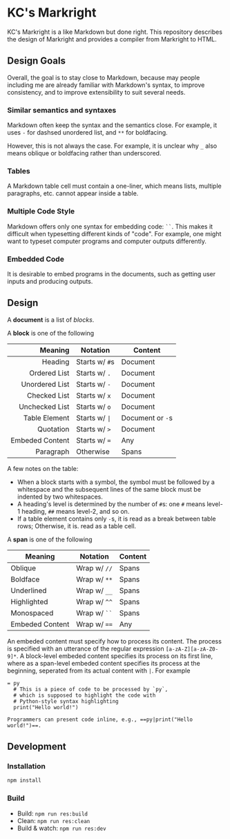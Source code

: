 # KC's Markright

KC's Markright is a like Markdown but done right. This repository describes the design of Markright and provides a compiler from Markright to HTML.

## Design Goals

Overall, the goal is to stay close to Markdown, because may people including me are already familiar with Markdown's syntax, to improve consistency, and to improve extensibility to suit several needs.

### Similar semantics and syntaxes

Markdown often keep the syntax and the semantics close. For example, it uses `-` for dashsed unordered list, and `**` for boldfacing.

However, this is not always the case. For example, it is unclear why `_` also means oblique or boldfacing rather than underscored.

### Tables

A Markdown table cell must contain a one-liner, which means lists, multiple paragraphs, etc. cannot appear inside a table.

### Multiple Code Style

Markdown offers only one syntax for embedding code: ``` `` ```. This makes it difficult when typesetting different kinds of "code". For example, one might want to typeset computer programs and computer outputs differently.

### Embedded Code

It is desirable to embed programs in the documents, such as getting user inputs and producing outputs.

## Design

A **document** is a list of *blocks*.

A **block** is one of the following

| Meaning         | Notation       | Content          |
| ---------------:| -------------- | ---------------- |
| Heading         | Starts w/ `#`s | Document         |
| Ordered List    | Starts w/ `.`  | Document         |
| Unordered List  | Starts w/ `-`  | Document         |
| Checked List    | Starts w/ `x`  | Document         |
| Unchecked List  | Starts w/ `o`  | Document         |
| Table Element   | Starts w/ `\|` | Document or `-`s |
| Quotation       | Starts w/ `>`  | Document         |
| Embeded Content | Starts w/ `=`  | Any              |
| Paragraph       | Otherwise      | Spans            |

A few notes on the table:

- When a block starts with a symbol, the symbol must be followed by a whitespace and the subsequent lines of the same block must be indented by two whitespaces.
- A heading's level is determined by the number of `#`s: one `#` means level-1 heading, `##` means level-2, and so on.
- If a table element contains only `-`s, it is read as a break between table rows; Otherwise, it is. read as a table cell.

A **span** is one of the following

| Meaning         | Notation           | Content |
| --------------- | ------------------ | ------- |
| Oblique         | Wrap w/ `//`       | Spans   |
| Boldface        | Wrap w/ `**`       | Spans   |
| Underlined      | Wrap w/ `__`       | Spans   |
| Highlighted     | Wrap w/ `^^`       | Spans   |
| Monospaced      | Wrap w/ ``` `` ``` | Spans   |
| Embeded Content | Wrap w/ ```==```   | Any     |

An embeded content must specify how to process its content.
The process is specified with an utterance of the regular expression `[a-zA-Z][a-zA-Z0-9]*`.
A block-level embeded content specifies its process on its first line, where as
a span-level embeded content specifies its process at the beginning, seperated from its actual content with `|`. For example

```
= py
  # This is a piece of code to be processed by `py`,
  # which is supposed to highlight the code with
  # Python-style syntax highlighting
  print("Hello world!")

Programmers can present code inline, e.g., ==py|print("Hello world!")==.
```

## Development

### Installation

```sh
npm install
```

### Build

- Build: `npm run res:build`
- Clean: `npm run res:clean`
- Build & watch: `npm run res:dev`
